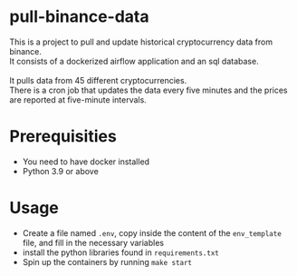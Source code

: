 # pull-binance-data
This is a project to pull and update historical cryptocurrency data from binance.<br /> 
It consists of a dockerized airflow application and an sql database.<br />
<br />
It pulls data from 45 different cryptocurrencies.<br />
There is a cron job that updates the data every five minutes and the prices are reported at five-minute intervals. 

# Prerequisities
* You need to have docker installed
* Python 3.9 or above

# Usage
* Create a file named `.env`, copy inside the content of the `env_template` file, and fill in the necessary variables
* install the python libraries found in `requirements.txt`
* Spin up the containers by running `make start`

